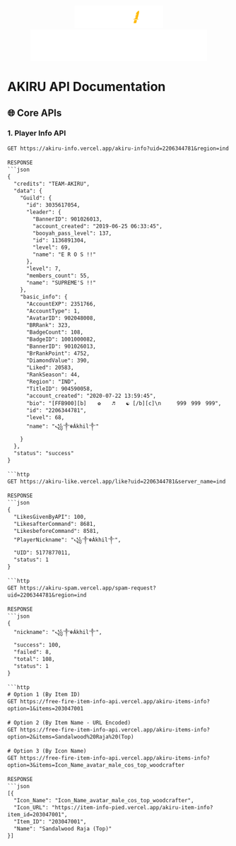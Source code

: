<div align="center">
  <!-- Free Fire Logo (Top) -->
  <img src="https://raw.githubusercontent.com/I-SHOW-AKIRU200/I-SHOW-AKIRU/main/FREE-FIRE.png" width="200" alt="Free Fire Logo">
  
  <!-- Team Akiru Logo (Bottom) -->
  <img src="https://raw.githubusercontent.com/I-SHOW-AKIRU200/I-SHOW-AKIRU/main/TEAM-AKIRU.png" width="400" alt="Team Akiru Logo">
</div>

# AKIRU API Documentation

## 🌐 Core APIs

### 1. Player Info API
```http
GET https://akiru-info.vercel.app/akiru-info?uid=2206344781&region=ind

RESPONSE
```json
{
  "credits": "TEAM-AKIRU",
  "data": {
    "Guild": {
      "id": 3035617054,
      "leader": {
        "BannerID": 901026013,
        "account_created": "2019-06-25 06:33:45",
        "booyah_pass_level": 137,
        "id": 1136891304,
        "level": 69,
        "name": "E R O S !!"
      },
      "level": 7,
      "members_count": 55,
      "name": "SUPREME'S !!"
    },
    "basic_info": {
      "AccountEXP": 2351766,
      "AccountType": 1,
      "AvatarID": 902048008,
      "BRRank": 323,
      "BadgeCount": 108,
      "BadgeID": 1001000082,
      "BannerID": 901026013,
      "BrRankPoint": 4752,
      "DiamondValue": 390,
      "Liked": 20583,
      "RankSeason": 44,
      "Region": "IND",
      "TitleID": 904590058,
      "account_created": "2020-07-22 13:59:45",
      "bio": "[FFB900][b] ㅤ ✿ ㅤ ♬ ㅤ ☯︎ [/b][c]\n     999ㅤ999ㅤ999",
      "id": "2206344781",
      "level": 68,
      "name": "꧁༒☬Ákhil༒"
    }
  },
  "status": "success"
}

```http
GET https://akiru-like.vercel.app/like?uid=2206344781&server_name=ind

RESPONSE
```json
{
  "LikesGivenByAPI": 100,
  "LikesafterCommand": 8681,
  "LikesbeforeCommand": 8581,
  "PlayerNickname": "꧁༒☬Ákhil༒",
  "UID": 5177877011,
  "status": 1
}

```http
GET https://akiru-spam.vercel.app/spam-request?uid=2206344781&region=ind

RESPONSE
```json
{
  "nickname": "꧁༒☬Ákhil༒",
  "success": 100,
  "failed": 8,
  "total": 108,
  "status": 1
}

```http
# Option 1 (By Item ID)
GET https://free-fire-item-info-api.vercel.app/akiru-items-info?option=1&items=203047001

# Option 2 (By Item Name - URL Encoded)
GET https://free-fire-item-info-api.vercel.app/akiru-items-info?option=2&items=Sandalwood%20Raja%20(Top)

# Option 3 (By Icon Name)
GET https://free-fire-item-info-api.vercel.app/akiru-items-info?option=3&items=Icon_Name_avatar_male_cos_top_woodcrafter

RESPONSE
```json
[{
  "Icon_Name": "Icon_Name_avatar_male_cos_top_woodcrafter",
  "Icon_URL": "https://item-info-pied.vercel.app/akiru-item-info?item_id=203047001",
  "Item_ID": "203047001",
  "Name": "Sandalwood Raja (Top)"
}]


